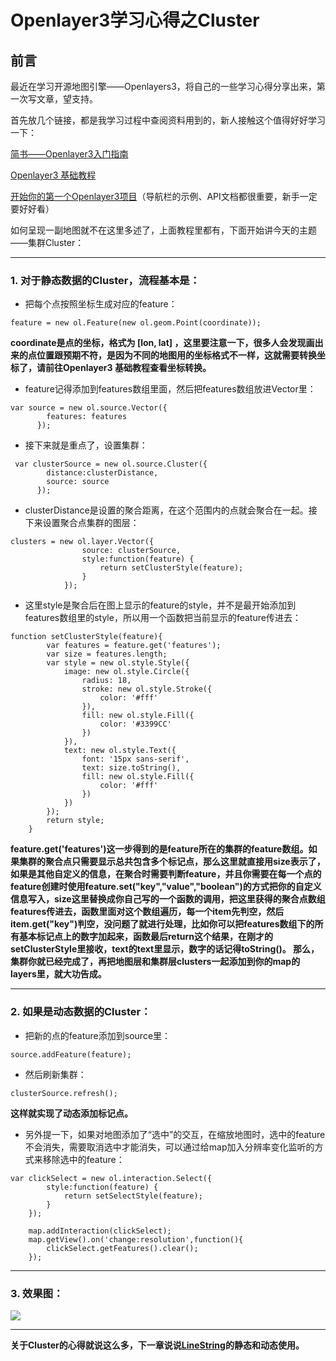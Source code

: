 # Openlayer3学习心得之Cluster

## 前言

最近在学习开源地图引擎——Openlayers3，将自己的一些学习心得分享出来，第一次写文章，望支持。

首先放几个链接，都是我学习过程中查阅资料用到的，新人接触这个值得好好学习一下：

[简书——Openlayer3入门指南](https://www.jianshu.com/p/6785e755fa0d)

[Openlayer3 基础教程](http://anzhihun.coding.me/ol3-primer/index.html)

[开始你的第一个Openlayer3项目](http://openlayers.org/en/latest/doc/quickstart.html)（导航栏的示例、API文档都很重要，新手一定要好好看）

如何呈现一副地图就不在这里多述了，上面教程里都有，下面开始讲今天的主题——集群Cluster：

---
### 1. 对于静态数据的Cluster，流程基本是：

- 把每个点按照坐标生成对应的feature：

````
feature = new ol.Feature(new ol.geom.Point(coordinate));
````

**coordinate是点的坐标，格式为 [lon, lat] ，这里要注意一下，很多人会发现画出来的点位置跟预期不符，是因为不同的地图用的坐标格式不一样，这就需要转换坐标了，请前往Openlayer3 基础教程查看坐标转换。**

- feature记得添加到features数组里面，然后把features数组放进Vector里：

````
var source = new ol.source.Vector({
        features: features
      });
````

- 接下来就是重点了，设置集群：

````
 var clusterSource = new ol.source.Cluster({
        distance:clusterDistance,
        source: source
      });
````

- clusterDistance是设置的聚合距离，在这个范围内的点就会聚合在一起。接下来设置聚合点集群的图层：

````
clusters = new ol.layer.Vector({
    			source: clusterSource,
    			style:function(feature) {
    				return setClusterStyle(feature);
    			}
    		});
````

- 这里style是聚合后在图上显示的feature的style，并不是最开始添加到features数组里的style，所以用一个函数把当前显示的feature传进去：

````
function setClusterStyle(feature){
    	var features = feature.get('features');
    	var size = features.length;
    	var style = new ol.style.Style({
    		image: new ol.style.Circle({
    			radius: 18,
    			stroke: new ol.style.Stroke({
    				color: '#fff'
    			}),
    			fill: new ol.style.Fill({
    				color: '#3399CC'
    			})
    		}),
    		text: new ol.style.Text({
    			font: '15px sans-serif',
    			text: size.toString(),
    			fill: new ol.style.Fill({
    				color: '#fff'
    			})
    		})
    	});
    	return style;
    }
````

**feature.get('features')这一步得到的是feature所在的集群的feature数组。如果集群的聚合点只需要显示总共包含多个标记点，那么这里就直接用size表示了，如果是其他自定义的信息，在聚合时需要判断feature，并且你需要在每一个点的feature创建时使用feature.set("key","value","boolean")的方式把你的自定义信息写入，size这里替换成你自己写的一个函数的调用，把这里获得的聚合点数组features传进去，函数里面对这个数组遍历，每一个item先判空，然后item.get("key")判空，没问题了就进行处理，比如你可以把features数组下的所有基本标记点上的数字加起来，函数最后return这个结果，在刚才的setClusterStyle里接收，text的text里显示，数字的话记得toString()。
那么，集群你就已经完成了，再把地图层和集群层clusters一起添加到你的map的layers里，就大功告成。**

---
### 2. 如果是动态数据的Cluster：

- 把新的点的feature添加到source里：

````
source.addFeature(feature);
````

- 然后刷新集群：

````
clusterSource.refresh();
````

**这样就实现了动态添加标记点。**

- 另外提一下，如果对地图添加了“选中”的交互，在缩放地图时，选中的feature不会消失，需要取消选中才能消失，可以通过给map加入分辨率变化监听的方式来移除选中的feature：

````
var clickSelect = new ol.interaction.Select({
    	style:function(feature) {
    		return setSelectStyle(feature);
    	}
    });

    map.addInteraction(clickSelect);
    map.getView().on('change:resolution',function(){
    	clickSelect.getFeatures().clear();
    });
````

---
### 3. 效果图：

![](https://github.com/frogfans/Openlayer3-Cluster/blob/master/image/cluster.png)


---

**关于Cluster的心得就说这么多，下一章说说[LineString](https://github.com/frogfans/Openlayer3-LineString)的静态和动态使用。**

